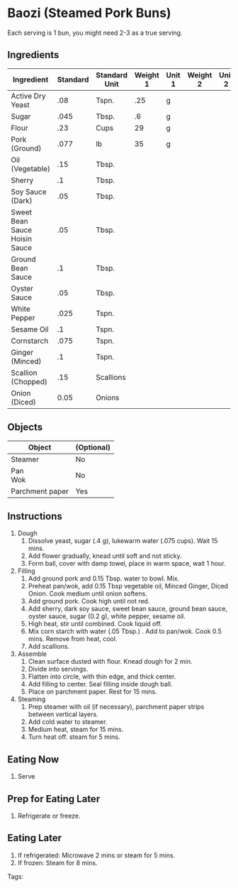 # Baozi (Steamed Pork Buns)

Each serving is 1 bun, you might need 2-3 as a true serving.

## Ingredients

| Ingredient                         | Standard | Standard Unit | Weight 1 | Unit 1 | Weight 2 | Unit 2 |
| ---------------------------------- | -------- | ------------- | -------- | ------ | -------- | ------ |
| Active Dry Yeast                   | .08      | Tspn.         | .25      | g      |          |        |
| Sugar                              | .045     | Tbsp.         | .6       | g      |          |        |
| Flour                              | .23      | Cups          | 29       | g      |          |        |
| Pork (Ground)                      | .077     | lb            | 35       | g      |          |        |
| Oil (Vegetable)                    | .15      | Tbsp.         |          |        |          |        |
| Sherry                             | .1       | Tbsp.         |          |        |          |        |
| Soy Sauce (Dark)                   | .05      | Tbsp.         |          |        |          |        |
| Sweet Bean Sauce<br />Hoisin Sauce | .05      | Tbsp.         |          |        |          |        |
| Ground Bean Sauce                  | .1       | Tbsp.         |          |        |          |        |
| Oyster Sauce                       | .05      | Tbsp.         |          |        |          |        |
| White Pepper                       | .025     | Tspn.         |          |        |          |        |
| Sesame Oil                         | .1       | Tspn.         |          |        |          |        |
| Cornstarch                         | .075     | Tspn.         |          |        |          |        |
| Ginger (Minced)                    | .1       | Tspn.         |          |        |          |        |
| Scallion (Chopped)                 | .15      | Scallions     |          |        |          |        |
| Onion (Diced)                      | 0.05     | Onions        |          |        |          |        |

## Objects

| Object          | (Optional) |
| --------------- | ---------- |
| Steamer         | No         |
| Pan<br />Wok    | No         |
| Parchment paper | Yes        |

## Instructions

1. Dough
   1. Dissolve yeast, sugar (.4 g), lukewarm water (.075 cups). Wait 15 mins.
   2. Add flower gradually, knead until soft and not sticky.
   3. Form ball, cover with damp towel, place in warm space, wait 1 hour.
2. Filling
   1. Add ground pork and 0.15 Tbsp. water to bowl. Mix.
   2. Preheat pan/wok, add 0.15 Tbsp vegetable oil, Minced Ginger, Diced Onion. Cook medium until onion softens.
   3. Add ground pork. Cook high until not red.
   4. Add sherry, dark soy sauce, sweet bean sauce, ground bean sauce, oyster sauce, sugar (0.2 g), white pepper, sesame oil.
   5. High heat, stir until combined. Cook liquid off.
   6. Mix corn starch with water (.05 Tbsp.) . Add to pan/wok. Cook 0.5 mins. Remove from heat, cool.
   7. Add scallions.
3. Assemble
   1. Clean surface dusted with flour. Knead dough for 2 min. 
   2. Divide into servings.
   3. Flatten into circle, with thin edge, and thick center.
   4. Add filling to center. Seal filling inside dough ball.
   5. Place on parchment paper. Rest for 15 mins.
4. Steaming
   1. Prep steamer with oil (if necessary), parchment paper strips between vertical layers.
   2. Add cold water to steamer. 
   3. Medium heat, steam for 15 mins.
   4. Turn heat off. steam for 5 mins.

## Eating Now

1. Serve

## Prep for Eating Later

1. Refrigerate or freeze.

## Eating Later

1. If refrigerated: Microwave 2 mins or steam for 5 mins.
2. If frozen: Steam for 8 mins.

Tags: 